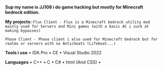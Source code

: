 **Sup my name is JJ108 i do game hacking but
mostly for Minecraft bedrock edition.**

**My projects:**
`Flux Client - Flux is a Minecraft bedrock utility mod
mainly used for Servers and Mini games (with a basic AC i suck at making bypasses)`

`Phase Client - Phase client i also used for Minecraft bedrock but
for realms or servers with no Anticheats (Lifeboat...)`

**Tools i use**
• IDA Pro 
• CE
• Visual Studio 2022

**Languages**
• C++
• C
• C#
• html (And CSS)
•
